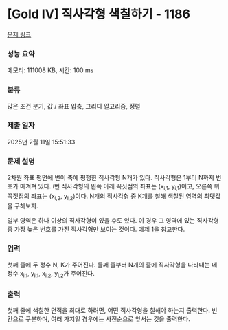 # [Gold IV] 직사각형 색칠하기 - 1186 

[문제 링크](https://www.acmicpc.net/problem/1186) 

### 성능 요약

메모리: 111008 KB, 시간: 100 ms

### 분류

많은 조건 분기, 값 / 좌표 압축, 그리디 알고리즘, 정렬

### 제출 일자

2025년 2월 11일 15:51:33

### 문제 설명

<p>2차원 좌표 평면에 변이 축에 평행한 직사각형 N개가 있다. 직사각형은 1부터 N까지 번호가 매겨져 있다. i번 직사각형의 왼쪽 아래 꼭짓점의 좌표는 (x<sub>i,1</sub>, y<sub>i,1</sub>)이고, 오른쪽 위 꼭짓점의 좌표는 (x<sub>i,2</sub>, y<sub>i,2</sub>)이다. N개의 직사각형 중 K개를 칠해 색칠된 영역의 최댓값을 구해보자.</p>

<p>일부 영역은 하나 이상의 직사각형이 있을 수도 있다. 이 경우 그 영역에 있는 직사각형 중 가장 높은 번호를 가진 직사각형만 보이는 것이다. 예제 1을 참고한다.</p>

### 입력 

 <p>첫째 줄에 두 정수 N, K가 주어진다. 둘째 줄부터 N개의 줄에 직사각형을 나타내는 네 정수 x<sub>i,1</sub>, y<sub>i,1</sub>, x<sub>i,2</sub>, y<sub>i,2</sub>가 주어진다.</p>

### 출력 

 <p>첫째 줄에 색칠한 면적을 최대로 하려면, 어떤 직사각형을 칠해야 하는지 출력한다. 빈 칸으로 구분하며, 여러 가지일 경우에는 사전순으로 앞서는 것을 출력한다.</p>

